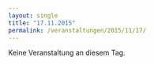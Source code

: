 ```yaml
---
layout: single
title: "17.11.2015"
permalink: /veranstaltungen/2015/11/17/
---
```


Keine Veranstaltung an diesem Tag.
